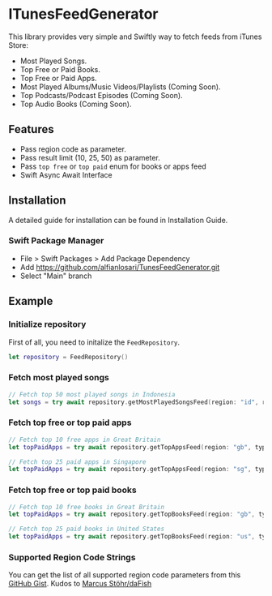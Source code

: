 # ITunesFeedGenerator

This library provides very simple and Swiftly way to fetch feeds from iTunes Store:
- Most Played Songs.
- Top Free or Paid Books. 
- Top Free or Paid Apps.
- Most Played Albums/Music Videos/Playlists (Coming Soon).
- Top Podcasts/Podcast Episodes (Coming Soon).
- Top Audio Books (Coming Soon).

## Features
- Pass region code as parameter.
- Pass result limit (10, 25, 50) as parameter.
- Pass `top free` or `top paid` enum for books or apps feed
- Swift Async Await Interface

## Installation

A detailed guide for installation can be found in Installation Guide.

### Swift Package Manager

- File > Swift Packages > Add Package Dependency
- Add https://github.com/alfianlosari/TunesFeedGenerator.git
- Select "Main" branch

## Example

### Initialize repository

First of all, you need to initalize the `FeedRepository`.

```swift
let repository = FeedRepository()
```

### Fetch most played songs

```swift
// Fetch top 50 most played songs in Indonesia
let songs = try await repository.getMostPlayedSongsFeed(region: "id", resultLimit: .limit50)
```

### Fetch top free or top paid apps

```swift
// Fetch top 10 free apps in Great Britain
let topPaidApps = try await repository.getTopAppsFeed(region: "gb", type: .topFree, resultLimit: .limit10)

// Fetch top 25 paid apps in Singapore
let topPaidApps = try await repository.getTopAppsFeed(region: "sg", type: .topPaid, resultLimit: .limit25)
```

### Fetch top free or top paid books

```swift
// Fetch top 10 free books in Great Britain
let topPaidApps = try await repository.getTopBooksFeed(region: "gb", type: .topFree, resultLimit: .limit10)

// Fetch top 25 paid books in United States
let topPaidApps = try await repository.getTopBooksFeed(region: "us", type: .topPaid, resultLimit: .limit25)
```

### Supported Region Code Strings

You can get the list of all supported region code parameters from this [GitHub Gist](https://gist.github.com/daFish/5990634). Kudos to [Marcus Stöhr/daFish](https://gist.github.com/daFish)
